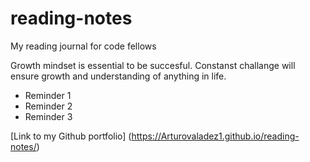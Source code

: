 # reading-notes
My reading journal for code fellows

Growth mindset is essential to be succesful. Constanst challange will ensure growth and understanding of anything in life.
- Reminder 1
- Reminder 2
- Reminder 3

[Link to my Github portfolio] (https://Arturovaladez1.github.io/reading-notes/)
